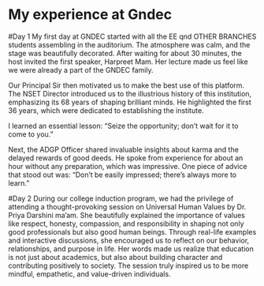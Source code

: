 # My experience at Gndec

#Day 1
My first day at GNDEC started with all the EE qnd OTHER BRANCHES students assembling in the auditorium. The atmosphere was calm, and the stage was beautifully decorated. After waiting for about 30 minutes, the host invited the first speaker, Harpreet Mam. Her lecture made us feel like we were already a part of the GNDEC family.

Our Principal Sir then motivated us to make the best use of this platform. The NSET Director introduced us to the illustrious history of this institution, emphasizing its 68 years of shaping brilliant minds. He highlighted the first 36 years, which were dedicated to establishing the institute.

I learned an essential lesson: “Seize the opportunity; don’t wait for it to come to you.”

Next, the ADGP Officer shared invaluable insights about karma and the delayed rewards of good deeds. He spoke from experience for about an hour without any preparation, which was impressive. One piece of advice that stood out was: “Don’t be easily impressed; there’s always more to learn.”

#Day 2
During our college induction program, we had the privilege of attending a thought-provoking session on Universal Human Values by Dr. Priya Darshini ma’am. She beautifully explained the importance of values like respect, honesty, compassion, and responsibility in shaping not only good professionals but also good human beings. Through real-life examples and interactive discussions, she encouraged us to reflect on our behavior, relationships, and purpose in life. Her words made us realize that education is not just about academics, but also about building character and contributing positively to society. The session truly inspired us to be more mindful, empathetic, and value-driven individuals.

